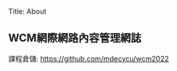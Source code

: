 Title: About

## WCM網際網路內容管理網誌

課程倉儲: <a href="https://mde.tw/wcm2022">https://github.com/mdecycu/wcm2022</a>





